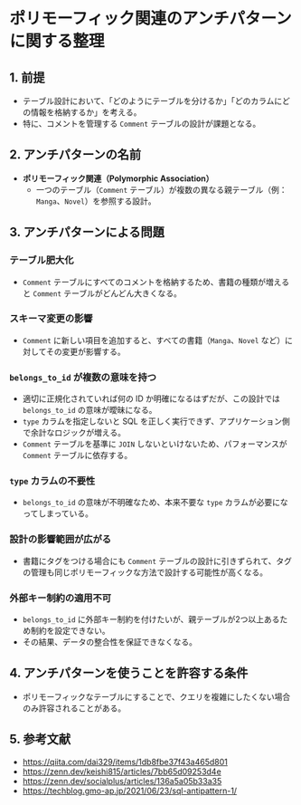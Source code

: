 # ポリモーフィック関連のアンチパターンに関する整理

## 1. 前提
- テーブル設計において、「どのようにテーブルを分けるか」「どのカラムにどの情報を格納するか」を考える。
- 特に、コメントを管理する `Comment` テーブルの設計が課題となる。

## 2. アンチパターンの名前
- **ポリモーフィック関連（Polymorphic Association）**
  - 一つのテーブル（`Comment` テーブル）が複数の異なる親テーブル（例：`Manga`、`Novel`）を参照する設計。

## 3. アンチパターンによる問題
### テーブル肥大化
- `Comment` テーブルにすべてのコメントを格納するため、書籍の種類が増えると `Comment` テーブルがどんどん大きくなる。

### スキーマ変更の影響
- `Comment` に新しい項目を追加すると、すべての書籍（`Manga`、`Novel` など）に対してその変更が影響する。

### `belongs_to_id` が複数の意味を持つ
- 適切に正規化されていれば何の ID か明確になるはずだが、この設計では `belongs_to_id` の意味が曖昧になる。
- `type` カラムを指定しないと SQL を正しく実行できず、アプリケーション側で余計なロジックが増える。
- `Comment` テーブルを基準に `JOIN` しないといけないため、パフォーマンスが `Comment` テーブルに依存する。

### `type` カラムの不要性
- `belongs_to_id` の意味が不明確なため、本来不要な `type` カラムが必要になってしまっている。

### 設計の影響範囲が広がる
- 書籍にタグをつける場合にも `Comment` テーブルの設計に引きずられて、タグの管理も同じポリモーフィックな方法で設計する可能性が高くなる。

### 外部キー制約の適用不可
- `belongs_to_id` に外部キー制約を付けたいが、親テーブルが2つ以上あるため制約を設定できない。
- その結果、データの整合性を保証できなくなる。

## 4. アンチパターンを使うことを許容する条件
- ポリモーフィックなテーブルにすることで、クエリを複雑にしたくない場合のみ許容されることがある。

## 5. 参考文献
- https://qiita.com/dai329/items/1db8fbe37f43a465d801
- https://zenn.dev/keishi815/articles/7bb65d09253d4e
- https://zenn.dev/socialplus/articles/136a5a05b33a35
- https://techblog.gmo-ap.jp/2021/06/23/sql-antipattern-1/
